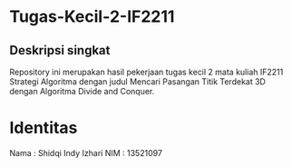 # Tugas-Kecil-2-IF2211
## Deskripsi singkat
Repository ini merupakan hasil pekerjaan tugas kecil 2 mata kuliah IF2211 Strategi Algoritma dengan judul Mencari Pasangan Titik Terdekat 3D dengan Algoritma Divide and Conquer.
# Identitas
Nama    : Shidqi Indy Izhari
NIM     : 13521097
